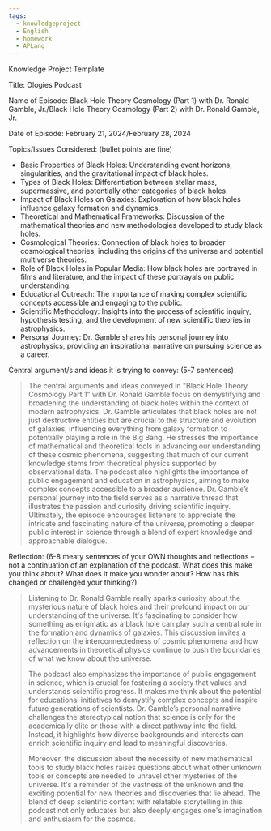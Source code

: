 ```yaml
---
tags:
  - knowledgeproject
  - English
  - homework
  - APLang
---
```

Knowledge Project Template

Title: Ologies Podcast

Name of Episode: Black Hole Theory Cosmology (Part 1) with Dr. Ronald Gamble, Jr./Black Hole Theory Cosmology (Part 2) with Dr. Ronald Gamble, Jr.

Date of Episode: February 21, 2024/February 28, 2024

Topics/Issues Considered: (bullet points are fine)

* Basic Properties of Black Holes: Understanding event horizons, singularities, and the gravitational impact of black holes.
* Types of Black Holes: Differentiation between stellar mass, supermassive, and potentially other categories of black holes.
* Impact of Black Holes on Galaxies: Exploration of how black holes influence galaxy formation and dynamics.
* Theoretical and Mathematical Frameworks: Discussion of the mathematical theories and new methodologies developed to study black holes.
* Cosmological Theories: Connection of black holes to broader cosmological theories, including the origins of the universe and potential multiverse theories.
* Role of Black Holes in Popular Media: How black holes are portrayed in films and literature, and the impact of these portrayals on public understanding.
* Educational Outreach: The importance of making complex scientific concepts accessible and engaging to the public.
* Scientific Methodology: Insights into the process of scientific inquiry, hypothesis testing, and the development of new scientific theories in astrophysics.
* Personal Journey: Dr. Gamble shares his personal journey into astrophysics, providing an inspirational narrative on pursuing science as a career.

Central argument/s and ideas it is trying to convey: (5-7 sentences)

> The central arguments and ideas conveyed in "Black Hole Theory Cosmology Part 1" with Dr. Ronald Gamble focus on demystifying and broadening the understanding of black holes within the context of modern astrophysics. Dr. Gamble articulates that black holes are not just destructive entities but are crucial to the structure and evolution of galaxies, influencing everything from galaxy formation to potentially playing a role in the Big Bang. He stresses the importance of mathematical and theoretical tools in advancing our understanding of these cosmic phenomena, suggesting that much of our current knowledge stems from theoretical physics supported by observational data. The podcast also highlights the importance of public engagement and education in astrophysics, aiming to make complex concepts accessible to a broader audience. Dr. Gamble’s personal journey into the field serves as a narrative thread that illustrates the passion and curiosity driving scientific inquiry. Ultimately, the episode encourages listeners to appreciate the intricate and fascinating nature of the universe, promoting a deeper public interest in science through a blend of expert knowledge and approachable dialogue.

Reflection:
(6-8 meaty sentences of your OWN thoughts and reflections – not a continuation of an explanation of the podcast. What does this make you think about? What does it make you wonder about? How has this changed or challenged your thinking?)

> Listening to Dr. Ronald Gamble really sparks curiosity about the mysterious nature of black holes and their profound impact on our understanding of the universe. It's fascinating to consider how something as enigmatic as a black hole can play such a central role in the formation and dynamics of galaxies. This discussion invites a reflection on the interconnectedness of cosmic phenomena and how advancements in theoretical physics continue to push the boundaries of what we know about the universe.
>
> The podcast also emphasizes the importance of public engagement in science, which is crucial for fostering a society that values and understands scientific progress. It makes me think about the potential for educational initiatives to demystify complex concepts and inspire future generations of scientists. Dr. Gamble’s personal narrative challenges the stereotypical notion that science is only for the academically elite or those with a direct pathway into the field. Instead, it highlights how diverse backgrounds and interests can enrich scientific inquiry and lead to meaningful discoveries.
>
> Moreover, the discussion about the necessity of new mathematical tools to study black holes raises questions about what other unknown tools or concepts are needed to unravel other mysteries of the universe. It's a reminder of the vastness of the unknown and the exciting potential for new theories and discoveries that lie ahead. The blend of deep scientific content with relatable storytelling in this podcast not only educates but also deeply engages one's imagination and enthusiasm for the cosmos.